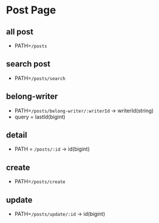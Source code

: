 # Post Page

## all post

- PATH=`/posts`

## search post

- PATH=`/posts/search`

## belong-writer

- PATH=`/posts/belong-writer/:writerId` -> writerId(string)
- query = lastId(bigint)

## detail

- PATH = `/posts/:id` -> id(bigint)

## create

- PATH=`/posts/create`

## update

- PATH=`/posts/update/:id` -> id(bigint)
